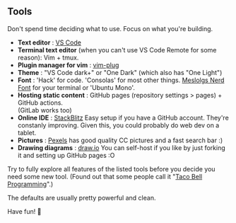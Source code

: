 ## Tools
Don't spend time deciding what to use. Focus on what you're building.

* **Text editor** : [VS Code](https://code.visualstudio.com/)
* **Terminal text editor** (when you can't use VS Code Remote for some reason): Vim + tmux.
* **Plugin manager for vim** : [vim-plug](https://github.com/junegunn/vim-plug)
* **Theme** : "VS Code dark+" or "One Dark" (which also has "One Light")
* **Font** : 'Hack' for code. 'Consolas' for most other things. 
[Meslolgs Nerd Font](https://github.com/andreberg/Meslo-Font) for your terminal or 'Ubuntu Mono'.
* **Hosting static content** : GitHub pages (repository settings > pages) + GitHub actions.  
  (GitLab works too)
* **Online IDE** : [StackBlitz](https://stackblitz.com/) Easy setup if you have a GitHub account. They're constanly improving. Given this, you could probably do web dev on a tablet.
* **Pictures** : [Pexels](https://www.pexels.com/) has good quality CC pictures and a fast search bar :)
* **Drawing diagrams** : [draw.io](https://github.com/jgraph/drawio)
  You can self-host if you like by just forking it and setting up GitHub pages :O  

Try to fully explore all features of the listed tools before you decide you need some new tool. (Found out that some people call it "[Taco Bell Programming](http://widgetsandshit.com/teddziuba/2010/10/taco-bell-programming.html)".)

The defaults are usually pretty powerful and clean.

Have fun! 🙂
